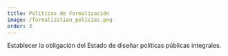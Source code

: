 ```yaml
---
title: Políticas de Formalización
image: /formalization_policies.png
order: 3
---
```


Establecer la obligación del Estado de diseñar políticas públicas integrales.
